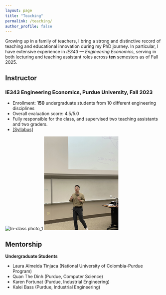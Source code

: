 ```yaml
---
layout: page
title: "Teaching"
permalink: /teaching/
author_profile: false
---
```


Growing up in a family of teachers, I bring a strong and distinctive record of teaching and educational innovation during my PhD journey. In particular, I have extensive experience in *IE343 — Engineering Economics*, serving in both lecturing and teaching assistant roles across **ten** semesters as of Fall 2025.

## Instructor

### IE343 Engineering Economics, Purdue University, Fall 2023
- Enrollment: **150** undergraduate students from 10 different engineering disciplines
- Overall evaluation score: 4.5/5.0
- Fully responsible for the class, and supervised two teaching assistants and two graders.
- [[Syllabus]](../pdf/IE343_syllabus_ZY.pdf)
  
<img src="../images/inclass_photo_1.JPG" alt="In-class photo_1" width="400"> <img src="../images/inclass_photo_2.jpg" alt="In-class photo_2" width="238">


## Mentorship
**Undergraduate Students**
- Laura Almeida Tinjaca (National University of Colombia-Purdue Program)
- Quan The Dinh (Purdue, Computer Science)
- Karen Fortunat (Purdue, Industrial Engineering)
- Kalei Bass (Purdue, Industrial Engineering)
